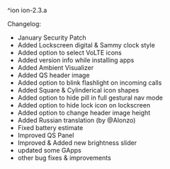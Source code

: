 ^ion
ion-2.3.a

Changelog:
- January Security Patch
- Added Lockscreen digital & Sammy clock style
- Added option to select VoLTE icons
- Added version info while installing apps
- Added Ambient Visualizer
- Added QS header image
- Added option to blink flashlight on incoming calls
- Added Square & Cylinderical icon shapes
- Added option to hide pill in full gestural nav mode
- Added option to hide lock icon on lockscreen
- Added option to change header image height
- Added Russian translation (by @Alonzo)
- Fixed battery estimate
- Improved QS Panel
- Improved & Added new brightness slider
- updated some GApps
- other bug fixes & improvements
